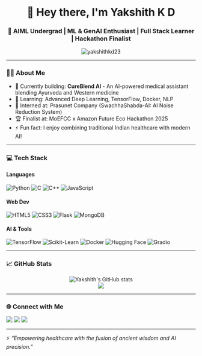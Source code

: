 <h1 align="center">👋 Hey there, I'm Yakshith K D</h1>
<h3 align="center">🚀 AIML Undergrad | ML & GenAI Enthusiast | Full Stack Learner | Hackathon Finalist</h3>

<p align="center">
  <img src="https://komarev.com/ghpvc/?username=yakshithkd23&label=Profile%20views&color=0e75b6&style=flat" alt="yakshithkd23" />
</p>

---

### 👨‍💻 About Me

- 🔭 Currently building: **CureBlend AI** - An AI-powered medical assistant blending Ayurveda and Western medicine  
- 🌱 Learning: Advanced Deep Learning, TensorFlow, Docker, NLP  
- 🧠 Interned at: Prasunet Company (SwachhaShabda-AI: AI Noise Reduction System)  
- 🏆 Finalist at: MoEFCC x Amazon Future Eco Hackathon 2025  
- ⚡ Fun fact: I enjoy combining traditional Indian healthcare with modern AI!

---

### 💻 Tech Stack

#### Languages
![Python](https://img.shields.io/badge/Python-14354C?style=for-the-badge&logo=python&logoColor=white)
![C](https://img.shields.io/badge/C-00599C?style=for-the-badge&logo=c&logoColor=white)
![C++](https://img.shields.io/badge/C++-00599C?style=for-the-badge&logo=c%2B%2B&logoColor=white)
![JavaScript](https://img.shields.io/badge/JavaScript-F7DF1E?style=for-the-badge&logo=javascript&logoColor=black)

#### Web Dev
![HTML5](https://img.shields.io/badge/HTML5-E34F26?style=for-the-badge&logo=html5&logoColor=white)
![CSS3](https://img.shields.io/badge/CSS3-1572B6?style=for-the-badge&logo=css3&logoColor=white)
![Flask](https://img.shields.io/badge/Flask-000000?style=for-the-badge&logo=flask&logoColor=white)
![MongoDB](https://img.shields.io/badge/MongoDB-4EA94B?style=for-the-badge&logo=mongodb&logoColor=white)

#### AI & Tools
![TensorFlow](https://img.shields.io/badge/TensorFlow-FF6F00?style=for-the-badge&logo=tensorflow&logoColor=white)
![Scikit-Learn](https://img.shields.io/badge/Scikit%20Learn-F7931E?style=for-the-badge&logo=scikit-learn&logoColor=white)
![Docker](https://img.shields.io/badge/Docker-2496ED?style=for-the-badge&logo=docker&logoColor=white)
![Hugging Face](https://img.shields.io/badge/HuggingFace-FCC624?style=for-the-badge&logo=huggingface&logoColor=black)
![Gradio](https://img.shields.io/badge/Gradio-3C5280?style=for-the-badge&logo=gradio&logoColor=white)

---

### 📈 GitHub Stats

<p align="center">
  <img src="https://github-readme-stats.vercel.app/api?username=yakshithkd23&show_icons=true&theme=radical" alt="Yakshith's GitHub stats" />
  <br />
  <img src="https://github-readme-streak-stats.herokuapp.com?user=yakshithkd23&theme=radical" />
</p>

---

### 🌐 Connect with Me

<p>
  <a href="mailto:yakshithkd97@gmail.com"><img src="https://img.shields.io/badge/Gmail-D14836?style=for-the-badge&logo=gmail&logoColor=white" /></a>
  <a href="https://www.linkedin.com/in/yakshithkd23/"><img src="https://img.shields.io/badge/LinkedIn-0077B5?style=for-the-badge&logo=linkedin&logoColor=white" /></a>
  <a href="https://github.com/yakshithkd23"><img src="https://img.shields.io/badge/GitHub-100000?style=for-the-badge&logo=github&logoColor=white" /></a>
</p>

---

⚡ _“Empowering healthcare with the fusion of ancient wisdom and AI precision.”_

